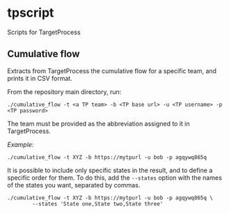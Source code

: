 # tpscript

Scripts for TargetProcess

## Cumulative flow

Extracts from TargetProcess the cumulative flow for a specific team, and prints it in CSV format.

From the repository main directory, run:

    ./cumulative_flow -t <a TP team> -b <TP base url> -u <TP username> -p <TP password> 

The team must be provided as the abbreviation assigned to it in TargetProcess.

*Example:*

    ./cumulative_flow -t XYZ -b https://mytpurl -u bob -p agqywq865q 

It is possible to include only specific states in the result, and to define a specific order for them. 
To do this, add the `--states` option with the names of the states you want, separated by commas.

    ./cumulative_flow -t XYZ -b https://mytpurl -u bob -p agqywq865q \
            --states 'State one,State two,State three'
